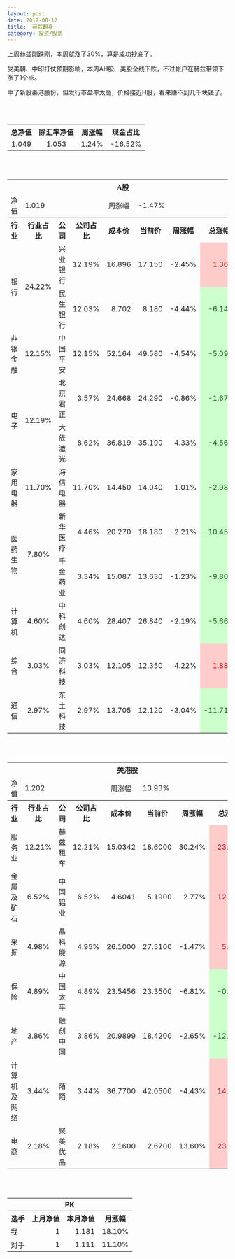 ```yaml
---
layout: post
date: 2017-08-12
title:  赫兹翻身
category: 投资/股票
---
```


上周赫兹刚跌刚，本周就涨了30%，算是成功抄底了。

受美朝、中印打仗预期影响，本周AH股、美股全线下跌，不过帐户在赫兹带领下涨了1个点。

中了新股秦港股份，但发行市盈率太高，价格接近H股，看来赚不到几千块钱了。

<br/>
<br/>

<table cellspacing="0" border="0">
	<tr>
		<th height="17" align="center"><font face="Noto Sans CJK SC Regular">总净值</font></th>
		<th align="center"><font face="Noto Sans CJK SC Regular">除汇率净值</font></th>
		<th align="center"><font face="Noto Sans CJK SC Regular">周涨幅</font></th>
		<th align="center" valign="middle"><font face="Noto Sans CJK SC Regular">现金占比</font></th>
	</tr>
	<tr>
		<td height="17" align="center" sdval="1.049" sdnum="1033;0;0.000">1.049</td>
		<td align="center" sdval="1.053" sdnum="1033;0;0.000">1.053</td>
		<td align="center" sdval="0.0124" sdnum="1033;0;0.00%">1.24%</td>
		<td align="center" sdval="-0.1652" sdnum="1033;0;0.00%">-16.52%</td>
	</tr>
</table>
<br />
<br />
<table>
	<tr>
		<th colspan="8"  height="21" align="center" valign="middle"><font face="Noto Sans CJK SC Regular">A股</font></th>
		</tr>
	<tr>
		<td height="17" align="center"><font face="Noto Sans CJK SC Regular">净值</font></td>
		<td colspan="3"  align="left" valign="middle" sdval="1.019" sdnum="1033;">1.019</td>
		<td align="center"><font face="Noto Sans CJK SC Regular">周涨幅</font></td>
		<td colspan="3"  align="left" valign="middle" sdval="-0.0147" sdnum="1033;0;0.00%">-1.47%</td>
		</tr>
	<tr>
		<th height="21" align="center" valign="middle"><font face="Noto Sans CJK SC Regular">行业</font></th>
		<th align="center" valign="middle"><font face="Noto Sans CJK SC Regular">行业占比</font></th>
		<th align="center"><font face="Noto Sans CJK SC Regular">公司</font></th>
		<th align="center"><font face="Noto Sans CJK SC Regular">公司占比</font></th>
		<th align="center"><font face="Noto Sans CJK SC Regular">成本价</font></th>
		<th align="center"><font face="Noto Sans CJK SC Regular">当前价</font></th>
		<th align="center"><font face="Noto Sans CJK SC Regular">周涨幅</font></th>
		<th align="center"><font face="Noto Sans CJK SC Regular">总涨幅</font></th>
	</tr>
	<tr>
		<td rowspan="2"  height="34" align="center" valign="middle"><font face="Noto Sans CJK SC Regular">银行</font></td>
		<td rowspan="2"  align="center" valign="middle" sdval="0.2422" sdnum="1033;0;0.00%">24.22%</td>
		<td align="left"><font face="Noto Sans CJK SC Regular">兴业银行</font></td>
		<td align="right" sdval="0.1219" sdnum="1033;0;0.00%">12.19%</td>
		<td align="right" sdval="16.896" sdnum="1033;0;0.000">16.896</td>
		<td align="right" sdval="17.15" sdnum="1033;0;0.000">17.150</td>
		<td align="right" sdval="-0.0245" sdnum="1033;0;0.00%">-2.45%</td>
		<td align="right" bgcolor="#FFCCCC" sdval="0.0136331439393937" sdnum="1033;0;0.00%"><font color="#CC0000">1.36%</font></td>
	</tr>
	<tr>
		<td align="left"><font face="Noto Sans CJK SC Regular">民生银行</font></td>
		<td align="right" sdval="0.1203" sdnum="1033;0;0.00%">12.03%</td>
		<td align="right" sdval="8.702" sdnum="1033;0;0.000">8.702</td>
		<td align="right" sdval="8.18" sdnum="1033;0;0.000">8.180</td>
		<td align="right" sdval="-0.0444" sdnum="1033;0;0.00%">-4.44%</td>
		<td align="right" bgcolor="#CCFFCC" sdval="-0.0613862100666515" sdnum="1033;0;0.00%"><font color="#006600">-6.14%</font></td>
	</tr>
	<tr>
		<td height="17" align="center" valign="middle"><font face="Noto Sans CJK SC Regular">非银金融</font></td>
		<td align="center" valign="middle" sdval="0.1215" sdnum="1033;0;0.00%">12.15%</td>
		<td align="left"><font face="Noto Sans CJK SC Regular">中国平安</font></td>
		<td align="right" sdval="0.1215" sdnum="1033;0;0.00%">12.15%</td>
		<td align="right" sdval="52.164" sdnum="1033;0;0.000">52.164</td>
		<td align="right" sdval="49.58" sdnum="1033;0;0.000">49.580</td>
		<td align="right" sdval="-0.0454" sdnum="1033;0;0.00%">-4.54%</td>
		<td align="right" bgcolor="#CCFFCC" sdval="-0.0509360785215859" sdnum="1033;0;0.00%"><font color="#006600">-5.09%</font></td>
	</tr>
	<tr>
		<td rowspan="2"  height="34" align="center" valign="middle"><font face="Noto Sans CJK SC Regular">电子</font></td>
		<td rowspan="2"  align="center" valign="middle" sdval="0.1219" sdnum="1033;0;0.00%">12.19%</td>
		<td align="left"><font face="Noto Sans CJK SC Regular">北京君正</font></td>
		<td align="right" sdval="0.0357" sdnum="1033;0;0.00%">3.57%</td>
		<td align="right" sdval="24.668" sdnum="1033;0;0.000">24.668</td>
		<td align="right" sdval="24.29" sdnum="1033;0;0.000">24.290</td>
		<td align="right" sdval="-0.0086" sdnum="1033;0;0.00%">-0.86%</td>
		<td align="right" bgcolor="#CCFFCC" sdval="-0.0167234960272419" sdnum="1033;0;0.00%"><font color="#006600">-1.67%</font></td>
	</tr>
	<tr>
		<td align="left"><font face="Noto Sans CJK SC Regular">大族激光</font></td>
		<td align="right" sdval="0.0862" sdnum="1033;0;0.00%">8.62%</td>
		<td align="right" sdval="36.819" sdnum="1033;0;0.000">36.819</td>
		<td align="right" sdval="35.19" sdnum="1033;0;0.000">35.190</td>
		<td align="right" sdval="0.0433" sdnum="1033;0;0.00%">4.33%</td>
		<td align="right" bgcolor="#CCFFCC" sdval="-0.0456434612564167" sdnum="1033;0;0.00%"><font color="#006600">-4.56%</font></td>
	</tr>
	<tr>
		<td height="17" align="center" valign="middle"><font face="Noto Sans CJK SC Regular">家用电器</font></td>
		<td align="center" valign="middle" sdval="0.117" sdnum="1033;0;0.00%">11.70%</td>
		<td align="left"><font face="Noto Sans CJK SC Regular">海信电器</font></td>
		<td align="right" sdval="0.117" sdnum="1033;0;0.00%">11.70%</td>
		<td align="right" sdval="14.45" sdnum="1033;0;0.000">14.450</td>
		<td align="right" sdval="14.04" sdnum="1033;0;0.000">14.040</td>
		<td align="right" sdval="0.0101" sdnum="1033;0;0.00%">1.01%</td>
		<td align="right" bgcolor="#CCFFCC" sdval="-0.0297737024221454" sdnum="1033;0;0.00%"><font color="#006600">-2.98%</font></td>
	</tr>
	<tr>
		<td rowspan="2"  height="34" align="center" valign="middle"><font face="Noto Sans CJK SC Regular">医药生物</font></td>
		<td rowspan="2"  align="center" valign="middle" sdval="0.078" sdnum="1033;0;0.00%">7.80%</td>
		<td align="left"><font face="Noto Sans CJK SC Regular">新华医疗</font></td>
		<td align="right" sdval="0.0446" sdnum="1033;0;0.00%">4.46%</td>
		<td align="right" sdval="20.27" sdnum="1033;0;0.000">20.270</td>
		<td align="right" sdval="18.18" sdnum="1033;0;0.000">18.180</td>
		<td align="right" sdval="-0.0221" sdnum="1033;0;0.00%">-2.21%</td>
		<td align="right" bgcolor="#CCFFCC" sdval="-0.104508041440553" sdnum="1033;0;0.00%"><font color="#006600">-10.45%</font></td>
	</tr>
	<tr>
		<td align="left"><font face="Noto Sans CJK SC Regular">千金药业</font></td>
		<td align="right" sdval="0.0334" sdnum="1033;0;0.00%">3.34%</td>
		<td align="right" sdval="15.087" sdnum="1033;0;0.000">15.087</td>
		<td align="right" sdval="13.63" sdnum="1033;0;0.000">13.630</td>
		<td align="right" sdval="-0.0123" sdnum="1033;0;0.00%">-1.23%</td>
		<td align="right" bgcolor="#CCFFCC" sdval="-0.0979732087227414" sdnum="1033;0;0.00%"><font color="#006600">-9.80%</font></td>
	</tr>
	<tr>
		<td height="17" align="center" valign="middle"><font face="Noto Sans CJK SC Regular">计算机</font></td>
		<td align="center" valign="middle" sdval="0.046" sdnum="1033;0;0.00%">4.60%</td>
		<td align="left"><font face="Noto Sans CJK SC Regular">中科创达</font></td>
		<td align="right" sdval="0.046" sdnum="1033;0;0.00%">4.60%</td>
		<td align="right" sdval="28.407" sdnum="1033;0;0.000">28.407</td>
		<td align="right" sdval="26.84" sdnum="1033;0;0.000">26.840</td>
		<td align="right" sdval="-0.0219" sdnum="1033;0;0.00%">-2.19%</td>
		<td align="right" bgcolor="#CCFFCC" sdval="-0.0565624599570529" sdnum="1033;0;0.00%"><font color="#006600">-5.66%</font></td>
	</tr>
	<tr>
		<td height="17" align="center" valign="middle"><font face="Noto Sans CJK SC Regular">综合</font></td>
		<td align="center" valign="middle" sdval="0.0303" sdnum="1033;0;0.00%">3.03%</td>
		<td align="left"><font face="Noto Sans CJK SC Regular">同济科技</font></td>
		<td align="right" sdval="0.0303" sdnum="1033;0;0.00%">3.03%</td>
		<td align="right" sdval="12.105" sdnum="1033;0;0.000">12.105</td>
		<td align="right" sdval="12.35" sdnum="1033;0;0.000">12.350</td>
		<td align="right" sdval="0.0422" sdnum="1033;0;0.00%">4.22%</td>
		<td align="right" bgcolor="#FFCCCC" sdval="0.0188395704254438" sdnum="1033;0;0.00%"><font color="#CC0000">1.88%</font></td>
	</tr>
	<tr>
		<td height="17" align="center"><font face="Noto Sans CJK SC Regular">通信</font></td>
		<td align="center" sdval="0.0297" sdnum="1033;0;0.00%">2.97%</td>
		<td align="left"><font face="Noto Sans CJK SC Regular">东土科技</font></td>
		<td align="right" sdval="0.0297" sdnum="1033;0;0.00%">2.97%</td>
		<td align="right" sdval="13.705" sdnum="1033;0;0.000">13.705</td>
		<td align="right" sdval="12.12" sdnum="1033;0;0.000">12.120</td>
		<td align="right" sdval="-0.0304" sdnum="1033;0;0.00%">-3.04%</td>
		<td align="right" bgcolor="#CCFFCC" sdval="-0.117051222181686" sdnum="1033;0;0.00%"><font color="#006600">-11.71%</font></td>
	</tr>
</table>
<br />
<br />
<table>
	<tr>
		<th colspan="8"  height="17" align="center" valign="middle"><font face="Noto Sans CJK SC Regular">美港股</font></th>
		</tr>
	<tr>
		<td height="17" align="center"><font face="Noto Sans CJK SC Regular">净值</font></td>
		<td colspan="3"  align="left" valign="middle" sdval="1.202" sdnum="1033;">1.202</td>
		<td align="center"><font face="Noto Sans CJK SC Regular">周涨幅</font></td>
		<td colspan="3"  align="left" valign="middle" sdval="0.1393" sdnum="1033;0;0.00%">13.93%</td>
		</tr>
	<tr>
		<th height="21" align="center" valign="middle"><font face="Noto Sans CJK SC Regular">行业</font></th>
		<th align="center" valign="middle"><font face="Noto Sans CJK SC Regular">行业占比</font></th>
		<th align="center"><font face="Noto Sans CJK SC Regular">公司</font></th>
		<th align="center"><font face="Noto Sans CJK SC Regular">公司占比</font></th>
		<th align="center"><font face="Noto Sans CJK SC Regular">成本价</font></th>
		<th align="center"><font face="Noto Sans CJK SC Regular">当前价</font></th>
		<th align="center"><font face="Noto Sans CJK SC Regular">周涨幅</font></th>
		<th align="center"><font face="Noto Sans CJK SC Regular">总涨幅</font></th>
	</tr>
	<tr>
		<td height="17" align="center"><font face="Noto Sans CJK SC Regular">服务业</font></td>
		<td align="center" sdval="0.1221" sdnum="1033;0;0.00%">12.21%</td>
		<td align="center" sdnum="1033;0;0.00%"><font face="Noto Sans CJK SC Regular">赫兹租车</font></td>
		<td align="right" sdval="0.1221" sdnum="1033;0;0.00%">12.21%</td>
		<td align="right" sdval="15.0342" sdnum="1033;0;0.0000">15.0342</td>
		<td align="right" sdval="18.6" sdnum="1033;0;0.0000">18.6000</td>
		<td align="right" sdval="0.3024" sdnum="1033;0;0.00%">30.24%</td>
		<td align="right" bgcolor="#FFCCCC" sdval="0.235779231352516" sdnum="1033;0;0.00%"><font color="#CC0000">23.58%</font></td>
	</tr>
	<tr>
		<td height="17" align="center"><font face="Noto Sans CJK SC Regular">金属及矿石</font></td>
		<td align="center" sdval="0.0652" sdnum="1033;0;0.00%">6.52%</td>
		<td align="center" sdnum="1033;0;0.00%"><font face="Noto Sans CJK SC Regular">中国铝业</font></td>
		<td align="right" sdval="0.0652" sdnum="1033;0;0.00%">6.52%</td>
		<td align="right" sdval="4.6041" sdnum="1033;0;0.0000">4.6041</td>
		<td align="right" sdval="5.19" sdnum="1033;0;0.0000">5.1900</td>
		<td align="right" sdval="0.0277" sdnum="1033;0;0.00%">2.77%</td>
		<td align="right" bgcolor="#FFCCCC" sdval="0.125856141265394" sdnum="1033;0;0.00%"><font color="#CC0000">12.59%</font></td>
	</tr>
	<tr>
		<td height="17" align="center"><font face="Noto Sans CJK SC Regular">采掘</font></td>
		<td align="center" sdval="0.0498" sdnum="1033;0;0.00%">4.98%</td>
		<td align="center" sdnum="1033;0;0.00%"><font face="Noto Sans CJK SC Regular">晶科能源</font></td>
		<td align="right" sdval="0.0495" sdnum="1033;0;0.00%">4.95%</td>
		<td align="right" sdval="26.1" sdnum="1033;0;0.0000">26.1000</td>
		<td align="right" sdval="27.51" sdnum="1033;0;0.0000">27.5100</td>
		<td align="right" sdval="-0.0147" sdnum="1033;0;0.00%">-1.47%</td>
		<td align="right" bgcolor="#FFCCCC" sdval="0.052622988505747" sdnum="1033;0;0.00%"><font color="#CC0000">5.26%</font></td>
	</tr>
	<tr>
		<td height="17" align="center"><font face="Noto Sans CJK SC Regular">保险</font></td>
		<td align="center" sdval="0.0489" sdnum="1033;0;0.00%">4.89%</td>
		<td align="center" sdnum="1033;0;0.00%"><font face="Noto Sans CJK SC Regular">中国太平</font></td>
		<td align="right" sdval="0.0489" sdnum="1033;0;0.00%">4.89%</td>
		<td align="right" sdval="23.5456" sdnum="1033;0;0.0000">23.5456</td>
		<td align="right" sdval="23.35" sdnum="1033;0;0.0000">23.3500</td>
		<td align="right" sdval="-0.0681" sdnum="1033;0;0.00%">-6.81%</td>
		<td align="right" bgcolor="#CCFFCC" sdval="-0.00970728458820336" sdnum="1033;0;0.00%"><font color="#006600">-0.97%</font></td>
	</tr>
	<tr>
		<td height="17" align="center"><font face="Noto Sans CJK SC Regular">地产</font></td>
		<td align="center" sdval="0.0386" sdnum="1033;0;0.00%">3.86%</td>
		<td align="center" sdnum="1033;0;0.00%"><font face="Noto Sans CJK SC Regular">融创中国</font></td>
		<td align="right" sdval="0.0386" sdnum="1033;0;0.00%">3.86%</td>
		<td align="right" sdval="20.9899" sdnum="1033;0;0.0000">20.9899</td>
		<td align="right" sdval="18.42" sdnum="1033;0;0.0000">18.4200</td>
		<td align="right" sdval="-0.0265" sdnum="1033;0;0.00%">-2.65%</td>
		<td align="right" bgcolor="#CCFFCC" sdval="-0.123835075917465" sdnum="1033;0;0.00%"><font color="#006600">-12.38%</font></td>
	</tr>
	<tr>
		<td height="17" align="center"><font face="Noto Sans CJK SC Regular">计算机及网络</font></td>
		<td align="center" sdval="0.0344" sdnum="1033;0;0.00%">3.44%</td>
		<td align="center" sdnum="1033;0;0.00%"><font face="Noto Sans CJK SC Regular">陌陌</font></td>
		<td align="right" sdval="0.0344" sdnum="1033;0;0.00%">3.44%</td>
		<td align="right" sdval="36.77" sdnum="1033;0;0.0000">36.7700</td>
		<td align="right" sdval="42.05" sdnum="1033;0;0.0000">42.0500</td>
		<td align="right" sdval="-0.0443" sdnum="1033;0;0.00%">-4.43%</td>
		<td align="right" bgcolor="#FFCCCC" sdval="0.142195322273592" sdnum="1033;0;0.00%"><font color="#CC0000">14.22%</font></td>
	</tr>
	<tr>
		<td height="17" align="center"><font face="Noto Sans CJK SC Regular">电商</font></td>
		<td align="center" sdval="0.0218" sdnum="1033;0;0.00%">2.18%</td>
		<td align="center" sdnum="1033;0;0.00%"><font face="Noto Sans CJK SC Regular">聚美优品</font></td>
		<td align="right" sdval="0.0218" sdnum="1033;0;0.00%">2.18%</td>
		<td align="right" sdval="2.16" sdnum="1033;0;0.0000">2.1600</td>
		<td align="right" sdval="2.67" sdnum="1033;0;0.0000">2.6700</td>
		<td align="right" sdval="0.136" sdnum="1033;0;0.00%">13.60%</td>
		<td align="right" bgcolor="#FFCCCC" sdval="0.234711111111111" sdnum="1033;0;0.00%"><font color="#CC0000">23.47%</font></td>
	</tr>
</table>
<br />
<br />
<table>
	<tr>
		<th colspan="4"  height="17" align="center" valign="middle">PK</th>
	</tr>
	<tr>
		<th height="21" align="center"><font face="Noto Sans CJK SC Regular">选手</font></th>
		<th align="center"><font face="Noto Sans CJK SC Regular">上月净值</font></th>
		<th align="center"><font face="Noto Sans CJK SC Regular">本月净值</font></th>
		<th align="center"><font face="Noto Sans CJK SC Regular">月涨幅</font></th>
	</tr>
	<tr>
		<td height="17" align="left"><font face="Noto Sans CJK SC Regular">我</font></td>
		<td align="right" sdval="1" sdnum="1033;">1</td>
		<td align="right" sdval="1.181" sdnum="1033;">1.181</td>
		<td align="right" sdval="0.181" sdnum="1033;0;0.00%">18.10%</td>
	</tr>
	<tr>
		<td height="17" align="left"><font face="Noto Sans CJK SC Regular">对手</font></td>
		<td align="right" sdval="1" sdnum="1033;">1</td>
		<td align="right" sdval="1.111" sdnum="1033;">1.111</td>
		<td align="right" sdval="0.111" sdnum="1033;0;0.00%">11.10%</td>
	</tr>
</table>
